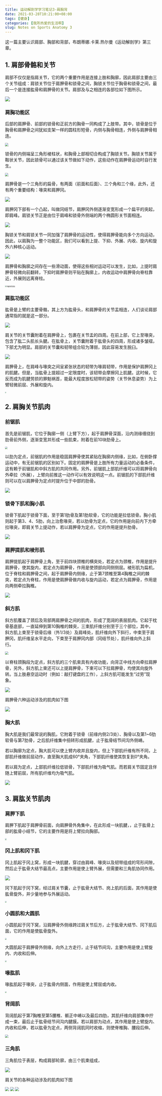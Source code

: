 ```yaml
---
title: 运动解剖学学习笔记3-肩胸背
date: 2021-03-28T10:21:00+08:00
tags: [健身]
categories: [我所热爱的生活啊]
slug: Notes on Sports Anatomy 3
---
```


这一篇主要认识肩部、胸部和背部，布朗蒂娜.卡莱.热尔曼《运动解剖学》第三章。

<!--more-->

## 1. 肩部骨骼和关节

肩部不仅仅是指肩关节，它的两个重要作用是连接上肢和胸廓，因此肩部主要由三个关节组成：肩锁关节位于肩胛骨和锁骨之间，胸锁关节位于胸骨和锁骨之间，最后一个是连接肱骨和肩胛骨的关节。肩部及与之相连的各部位如下图所示。

![](https://res.weread.qq.com/wrepub/epub_30182092_159)

### 肩胸功能区

后部的肩胛骨、前部的锁骨和正前方的胸骨一同构成了上肢带。其中，锁骨是位于胸骨和肩胛骨之间犹如支架一样的圆柱形短骨，内侧与胸骨相连，外侧与肩胛骨相连。

<img src="https://res.weread.qq.com/wrepub/epub_30182092_166" style="zoom: 67%;" />

锁骨的内侧端呈三角形棱柱状，和胸骨上部相切合构成了胸锁关节。胸锁关节属于鞍状关节，因此锁骨可以通过该关节做如下动作，这些动作在肩胛骨运动时自行发生。

<img src="https://res.weread.qq.com/wrepub/epub_30182092_169" style="zoom:67%;" />

肩胛骨是一个三角形的扁骨，有两面（前面和后面）、三个角和三个缘，此外，还有两个重要结构：喙突和肩胛冈。

![](https://res.weread.qq.com/wrepub/epub_30182092_170)

肩胛冈下部有一个凸起，叫做冈结节，肩胛冈外侧逐渐变宽形成一个扁平的突起，即肩峰。肩锁关节正是由位于肩峰和锁骨外侧端的两个椭圆形关节面相连。

![](https://res.weread.qq.com/wrepub/epub_30182092_171)

胸锁关节和肩锁关节一同加强了肩胛骨的运动性，使得肩胛骨能向多个方向运动，因此，以肩胸为一整个功能区，我们可以看到上提、下抑、外展、内收、旋内和旋外六种核心运动。

![](https://res.weread.qq.com/wrepub/epub_30182092_161)

肩胛骨和胸廓之间存在一些滑动面，使得这些相对运动可以发生，比如，上提时肩胛骨轻微向前翻转，下抑时肩胛骨则平贴在胸廓上，内收运动中肩胛骨向脊柱靠近，外展则远离脊柱。

<img src="https://res.weread.qq.com/wrepub/epub_30182092_176" alt="外展时的滑动" style="zoom:33%;" />



### 肩肱功能区

肱骨是上臂的主要骨骼，其上方为肱骨头，和肩胛骨的关节盂相连，人们谈论肩部通常指的就是这一部分。

![](https://res.weread.qq.com/wrepub/epub_30182092_182)

肩关节的关节囊附着在肩胛骨上，包裹在关节盂的四周。在前上部，它上至喙突，包含了肱二头肌长头腱。在肱骨上，关节囊附着于肱骨头的四周，形成诸多皱褶，下部尤为明显。肩部的关节囊和韧带组合较为薄弱，因此容易发生脱臼。

![](https://res.weread.qq.com/wrepub/epub_30182092_184)

肩胛骨上，在肩峰与喙突之间呈紧张状态的韧带为喙肩韧带，作用是保护肩胛冈上的肌腱。但是，当肱骨上提超过一定限度时，该韧带会摩擦冈上肌腱。这时候，它反而成为肌腱劳损的罪魁祸首，能最大程度放松韧带的姿势（关节休息姿势）为上臂轻微前屈、外展和旋内。

<img src="https://res.weread.qq.com/wrepub/epub_30182092_187" style="zoom:25%;" />

## 2. 肩胸关节肌肉

### 前锯肌

首先是前锯肌，它位于胸廓一侧（上臂下方），起于肩胛骨深面，沿内测缘缠绕到肋骨前外侧，逐渐变宽并形成一些肌束，附着在前10块肋骨上。

<img src="https://res.weread.qq.com/wrepub/epub_30182092_189" style="zoom:50%;" />

以肋为定点，前锯肌的作用是稳固肩胛骨使其紧贴在胸廓内侧缘，比如，在俯卧撑运动中，有无前锯肌的区别如下。固定的肩胛骨是上肢所有力量运动的必备条件，这有赖于前锯肌和中斜方肌的共同作用。另外，前锯肌上部肌纤维可以将肩胛骨向外牵拉（外展），上臂向前推这一动作可以有效说明这一点。前锯肌的下部肌纤维则可以在以肩胛骨为定点时提升位于中部的肋骨。

![](https://res.weread.qq.com/wrepub/epub_30182092_191)

### 锁骨下肌和胸小肌

锁骨下肌起于锁骨下面，至于第1肋骨及第1肋软骨，它的功能是拉低锁骨。胸小肌则起于第3、4、5肋，向上治愈喙突，若以肋骨为定点，它的作用是向前内下方牵拉喙突，即肩关节上提动作，若以肩胛骨为定点，它的作用是提升肋骨。

![](https://res.weread.qq.com/wrepub/epub_30182092_194)

### 肩胛提肌和棱形肌

肩胛提肌起于肩胛骨上角，至于前四块颈椎的横突处，若定点为颈椎，作用是提升肩胛骨，使其旋内，若定点为肩胛骨，作用是使颈部向同侧侧屈。棱形肌为扁机，位于脊柱和肩胛骨之间，起于肩胛骨内侧缘，止于第7颈椎至第4胸椎之间的棘突，若定点为脊柱，作用是使肩胛骨做内收与旋内运动，若定点为肩胛骨，作用是向两侧牵拉胸椎。

![](https://res.weread.qq.com/wrepub/epub_30182092_197)

### 斜方肌

斜方肌覆盖了颈后及背部两肩胛骨之间的肌肉，形成了宽阔的表层肌肉。它起于枕骨基底部，一直延伸到第10胸椎的棘突，三束肌纤维分别至于三个部位，其中，斜方肌上束至于锁骨后缘（外1/3处）及肩峰处，肌纤维向外下斜行，中束至于肩胛冈，肌纤维呈水平走向，下束至于肩胛冈内部（冈结节处），肌纤维向外上斜行。

<img src="https://res.weread.qq.com/wrepub/epub_30182092_199" style="zoom:67%;" />

以脊柱颈胸段为定点，斜方肌的三个肌束具有内收功能，向背正中线方向牵拉肩胛骨，另外，斜方肌上束还可以上提肩胛骨，下束可以下拉肩胛骨，均使其向旋外转。当上肢悬空运动时（例如：敲打键盘的工作），上斜方肌可能发生“过劳”现象。

![](https://res.weread.qq.com/wrepub/epub_30182092_200)

肩胛骨六种运动涉及的肌肉如下图

![](https://res.weread.qq.com/wrepub/epub_30182092_201)

### 胸大肌

胸大肌是我们最常说的胸肌，它附着于锁骨（前缘内侧2/3处）、胸骨以及第1~6肋软骨与第7肋骨，之后肌纤维集中扭转形成肌腱，止于肱骨结节间沟外侧嵴。

若以胸廓为定点，胸大肌可以使上臂内收并且旋内，但上下部肌纤维有所不同，上部肌纤维做前屈动作，直至胸大肌成60°夹角，下部肌纤维使其恢复到0°夹角。

若以肩为定点，上部肌纤维拉低锁骨，下部肌纤维为吸气肌。而若肩关节固定且伴随上臂前屈，所有肌纤维均为吸气肌。

![](https://res.weread.qq.com/wrepub/epub_30182092_209)

## 3. 肩肱关节肌肉

### 肩胛下肌

肩胛下肌起于肩胛骨前面，向肩胛骨外角集中，在此形成一块肌腱，，止于肱骨上部的肱骨小结节，它的主要作用是将上臂拉向胸部。

<img src="https://res.weread.qq.com/wrepub/epub_30182092_202" style="zoom: 33%;" />

### 冈上肌和冈下肌

冈上肌起于冈上窝，形成一块肌腱，穿过由肩峰、喙突以及韧带组成的穹形间隙，然后止于肱骨大结节最高点，主要作用是使上臂外展，但需要和三角肌协同作用。

![](https://res.weread.qq.com/wrepub/epub_30182092_203)

冈下肌起于冈下窝，经过肩关节囊，止于肱骨大结节、岗上肌的后面，其作用是使肱骨旋外，并少量地参与外展运动。

<img src="https://res.weread.qq.com/wrepub/epub_30182092_204" style="zoom: 33%;" />

### 小圆肌和大圆肌

小圆肌起于冈下窝，沿肩胛骨外侧缘跨过肩关节后方，止于肱骨大结节、冈下肌后面，它的作用是使肱骨旋外。

<img src="https://res.weread.qq.com/wrepub/epub_30182092_205" style="zoom:33%;" />

大圆肌起于肩胛骨外侧缘，向外上方走行，止于结节间沟，主要作用是使上臂旋内、内收和后伸。

<img src="https://res.weread.qq.com/wrepub/epub_30182092_211" style="zoom: 33%;" />

### 喙肱肌

喙肱肌起于喙突，止于肱骨内侧面，作用是使上臂屈或内收。

<img src="https://res.weread.qq.com/wrepub/epub_30182092_207" style="zoom:33%;" />

### 背阔肌

背阔肌起于第7胸椎至第5腰椎、骶正中嵴以及最后四肋，其肌纤维向肩部集中拧成一束，最后止于肱骨结节间沟内腱膜。若以肩部为动点，其作用是使上臂旋内、内收和后伸，若以肱骨为定点，两侧背阔肌同时收缩，则使脊椎胸、腰段后伸。

<img src="https://res.weread.qq.com/wrepub/epub_30182092_210" style="zoom: 67%;" />

### 三角肌

三角肌位于表层，构成肩部轮廓，由三个肌束组成，

![](https://res.weread.qq.com/wrepub/epub_30182092_212)

肩关节的各种运动涉及的肌肉如下图

<img src="https://res.weread.qq.com/wrepub/epub_30182092_213" style="zoom: 80%;" />

<img src="https://res.weread.qq.com/wrepub/epub_30182092_214" style="zoom:80%;" />

<img src="https://res.weread.qq.com/wrepub/epub_30182092_215" style="zoom:80%;" />